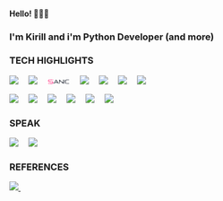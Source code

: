 #### Hello! 🙋🏻‍♂️
### I'm Kirill and i'm Python Developer (and more)

<h3>TECH HIGHLIGHTS</h3>
<p float="left">
    <img src="https://github.com/lekirill/lekirill/blob/main/icons/python/python-original.svg" width="40px">&emsp;
    <img src="https://user-images.githubusercontent.com/11155743/56979646-f7462280-6b82-11e9-89c9-f052176c3ab0.png" width="40px">&emsp;
    <img src="https://raw.githubusercontent.com/huge-success/sanic-assets/master/png/sanic-framework-logo-simple-400x97.png" width="40px">&emsp;
    <img src="https://github.com/lekirill/lekirill/blob/main/icons/vuejs/vuejs-original.svg" width="40px">&emsp;
    <img src="https://github.com/lekirill/lekirill/blob/main/icons/html5/html5-plain.svg" width="40px">&emsp;
    <img src="https://github.com/lekirill/lekirill/blob/main/icons/css3/css3-plain.svg" width="40px">&emsp;
    <img src="https://github.com/lekirill/lekirill/blob/main/icons/javascript/javascript-original.svg" width="40px">&nbsp;
</p>
<p float="left">
    <img src="https://github.com/lekirill/lekirill/blob/main/icons/docker/docker-original.svg" width="40px">&emsp;
    <img src="https://github.com/lekirill/lekirill/blob/main/icons/git/git-original.svg" width="40px">&emsp;
    <img src="https://github.com/lekirill/lekirill/blob/main/icons/amazonwebservices/amazonwebservices-plain-wordmark.svg" width="40px">&emsp;
    <img src="https://upload.wikimedia.org/wikipedia/commons/thumb/1/1d/PyCharm_Icon.svg/160px-PyCharm_Icon.svg.png" width="40px">&emsp;
    <img src="https://github.com/lekirill/lekirill/blob/main/icons/postgresql/postgresql-original.svg" width="40px">&emsp;
    <img src="https://github.com/lekirill/lekirill/blob/main/icons/nginx/nginx-original.svg" width="40px">&nbsp;
</p>

<h3>SPEAK</h3>
<p float="left">
    <img src="https://raw.githubusercontent.com/hjnilsson/country-flags/master/svg/gb.svg" width="40px">&emsp;
    <img src="https://raw.githubusercontent.com/hjnilsson/country-flags/master/svg/ru.svg" width="40px">&nbsp;
</p>


<h3>REFERENCES</h3>
<p float="left">
    <a href="https://www.linkedin.com/in/kirill-lesnikov-a188b137">
        <img src="https://github.com/lekirill/lekirill/blob/main/icons/linkedin/linkedin-original.svg" width="40px">
    </a>&emsp;
</p>
